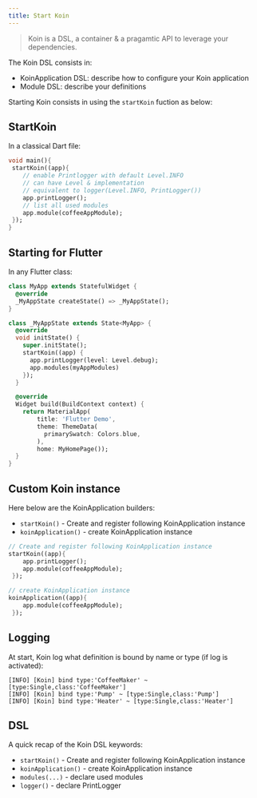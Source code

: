 ```yaml
---
title: Start Koin
---
```


> Koin is a DSL, a container & a pragamtic API to leverage your dependencies. 

The Koin DSL consists in:

* KoinApplication DSL: describe how to configure your Koin application
* Module DSL: describe your definitions

Starting Koin consists in using the `startKoin` fuction as below:

## StartKoin

In a classical Dart file:

```dart
void main(){
 startKoin((app){
    // enable Printlogger with default Level.INFO
    // can have Level & implementation
    // equivalent to logger(Level.INFO, PrintLogger())
    app.printLogger();
    // list all used modules
    app.module(coffeeAppModule);
 });
}
```

## Starting for Flutter

In any Flutter class:

```dart
class MyApp extends StatefulWidget {
  @override
  _MyAppState createState() => _MyAppState();
}

class _MyAppState extends State<MyApp> {
  @override
  void initState() {
    super.initState();
    startKoin((app) {
      app.printLogger(level: Level.debug);
      app.modules(myAppModules)
    });
  }

  @override
  Widget build(BuildContext context) {
    return MaterialApp(
        title: 'Flutter Demo',
        theme: ThemeData(
          primarySwatch: Colors.blue,
        ),
        home: MyHomePage());
  }
}
```

## Custom Koin instance 

Here below are the KoinApplication builders:

* `startKoin()` - Create and register following KoinApplication instance
* `koinApplication()` - create KoinApplication instance

```dart
// Create and register following KoinApplication instance
startKoin((app){
    app.printLogger();
    app.module(coffeeAppModule);
 });

// create KoinApplication instance
koinApplication((app){
    app.module(coffeeAppModule);
 });
```

## Logging

At start, Koin log what definition is bound by name or type (if log is activated):

```
[INFO] [Koin] bind type:'CoffeeMaker' ~ [type:Single,class:'CoffeeMaker']
[INFO] [Koin] bind type:'Pump' ~ [type:Single,class:'Pump']
[INFO] [Koin] bind type:'Heater' ~ [type:Single,class:'Heater']
```

## DSL

A quick recap of the Koin DSL keywords:

* `startKoin()` - Create and register following KoinApplication instance
* `koinApplication()` - create KoinApplication instance
* `modules(...)` - declare used modules
* `logger()` - declare PrintLogger
